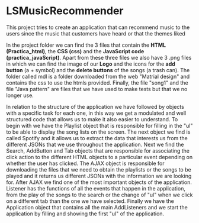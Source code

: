 # LSMusicRecommender
 This project tries to create an application that can recommend music to the users since the music that customers have heard or that the themes liked

In the project folder we can find the 3 files that contain the **HTML (Practica_html)**, the **CSS (css)** and the **JavaScript code (practica_javaScript)**. Apart from these three files we also have 3 .png files in which we can find the image of our **Logo** and the icons for the **add button** (a + symbol) and the **delete buttons** of the songs (a trash can).
The folder called mdl is a folder downloaded from the web "Matrial design" and contains the css to use the htmls provided.
Finally, the file "song1" and the file "Java pattern" are files that we have used to make tests but that we no longer use.

In relation to the structure of the application we have followed by objects with a specific task for each one, in this way we get a modulated and well structured code that allows us to make it also easier to understand.
To begin with we have the Playlist object that is responsible for filling in the "ul" to be able to display the song lists on the screen.
The next object we find is called Spotify and it allows us to extract the data that interests us from the different JSONs that we use throughout the application.
Next we find the Search, AddButton and Tab objects that are responsible for associating the click action to the different HTML objects to a particular event depending on whether the user has clicked.
The AJAX object is responsible for downloading the files that we need to obtain the playlists or the songs to be played and it returns us different JSONs with the information we are looking for.
After AJAX we find one of the most important objects of the application. Listener has the functions of all the events that happen in the application, from the play of the songs to the search or the change of "ul" when we click on a different tab than the one we have selected.
Finally we have the Application object that contains all the main AddListeners and we start the application by filling and showing the first "ul" of the application.
